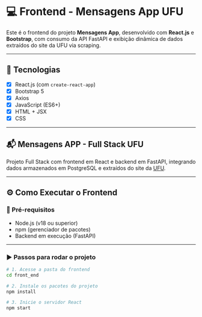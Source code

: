 # 💻 Frontend - Mensagens App UFU

Este é o frontend do projeto **Mensagens App**, desenvolvido com **React.js** e **Bootstrap**, com consumo da API FastAPI e exibição dinâmica de dados extraídos do site da UFU via scraping.

---

## 🚀 Tecnologias

- [x] React.js (com `create-react-app`)
- [x] Bootstrap 5
- [x] Axios
- [x] JavaScript (ES6+)
- [x] HTML + JSX
- [x] CSS

---

## 📬 Mensagens APP - Full Stack UFU

Projeto Full Stack com frontend em React e backend em FastAPI, integrando dados armazenados em PostgreSQL e extraídos do site da [UFU](https://ufu.br).

---

## ⚙️ Como Executar o Frontend

### 🔧 Pré-requisitos

- Node.js (v18 ou superior)
- npm (gerenciador de pacotes)
- Backend em execução (FastAPI)

---

### ▶️ Passos para rodar o projeto

```bash
# 1. Acesse a pasta do frontend
cd front_end

# 2. Instale os pacotes do projeto
npm install

# 3. Inicie o servidor React
npm start
